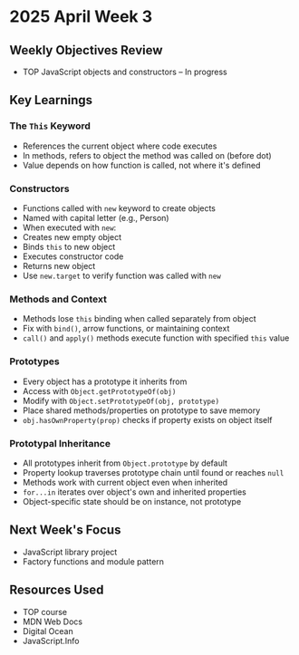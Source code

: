 # 2025 April Week 3

## Weekly Objectives Review
- TOP JavaScript objects and constructors – In progress

## Key Learnings
### The `This` Keyword
- References the current object where code executes
- In methods, refers to object the method was called on (before dot)
- Value depends on how function is called, not where it's defined

### Constructors
- Functions called with `new` keyword to create objects
- Named with capital letter (e.g., Person)
- When executed with `new`:
 - Creates new empty object
 - Binds `this` to new object
 - Executes constructor code
 - Returns new object
- Use `new.target` to verify function was called with `new`

### Methods and Context
- Methods lose `this` binding when called separately from object
- Fix with `bind()`, arrow functions, or maintaining context
- `call()` and `apply()` methods execute function with specified `this` value

### Prototypes
- Every object has a prototype it inherits from
- Access with `Object.getPrototypeOf(obj)`
- Modify with `Object.setPrototypeOf(obj, prototype)`
- Place shared methods/properties on prototype to save memory
- `obj.hasOwnProperty(prop)` checks if property exists on object itself

### Prototypal Inheritance
- All prototypes inherit from `Object.prototype` by default
- Property lookup traverses prototype chain until found or reaches `null`
- Methods work with current object even when inherited
- `for...in` iterates over object's own and inherited properties
- Object-specific state should be on instance, not prototype

## Next Week's Focus
- JavaScript library project
- Factory functions and module pattern

## Resources Used
- TOP course
- MDN Web Docs
- Digital Ocean
- JavaScript.Info